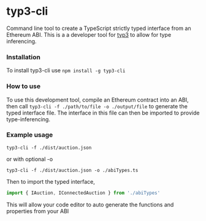 # typ3-cli
Command line tool to create a TypeScript strictly typed interface from an Ethereum ABI. This is a a developer tool for [typ3](https://github.com/Mike-Stupich/typ3) to allow for type inferencing.

### Installation
To install typ3-cli use `npm install -g typ3-cli`

### How to use
To use this development tool, compile an Ethereum contract into an ABI, then call
`typ3-cli -f ./path/to/file -o ./output/file` to generate the typed interface file. The interface in this file can then be imported to provide type-inferencing.

### Example usage
```shell
typ3-cli -f ./dist/auction.json
```
 or with optional -o
```shell
typ3-cli -f ./dist/auction.json -o ./abiTypes.ts
```
Then to import the typed interface,
```ts
import { IAuction, IConnectedAuction } from './abiTypes'
```

This will allow your code editor to auto generate the functions and properties from your ABI

